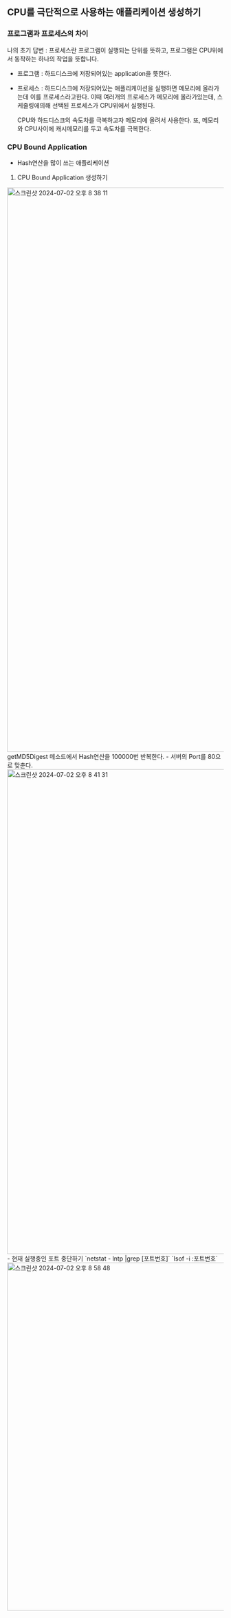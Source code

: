 ## CPU를 극단적으로 사용하는 애플리케이션 생성하기

### 프로그램과 프로세스의 차이
나의 초기 답변 : 프로세스란 프로그램이 실행되는 단위를 뜻하고, 프로그램은 CPU위에서 동작하는 하나의 작업을 뜻합니다.
- 프로그램 : 
  하드디스크에 저장되어있는 application을 뜻한다.
- 프로세스 : 
  하드디스크에 저장되어있는 애플리케이션을 실행하면 메모리에 올라가는데 이를 프로세스라고한다.
  이때 여러개의 프로세스가 메모리에 올라가있는데, 스케줄링에의해 선택된 프로세스가 CPU위에서 실행된다.
   
  CPU와 하드디스크의 속도차를 극복하고자 메모리에 올려서 사용한다.
  또, 메모리와 CPU사이에 캐시메모리를 두고 속도차를 극복한다.

### CPU Bound Application
- Hash연산을 많이 쓰는 애플리케이션

1. CPU Bound Application 생성하기
<img width="1309" alt="스크린샷 2024-07-02 오후 8 38 11" src="https://github.com/corrvax/cloud/assets/54795404/93027cb4-d028-4bb2-8380-ca029d903fae">
    getMD5Digest 메소드에서 Hash연산을 100000번 반복한다.   
- 서버의 Port를 80으로 맞춘다.   
<img width="1124" alt="스크린샷 2024-07-02 오후 8 41 31" src="https://github.com/corrvax/cloud/assets/54795404/02e7a3d5-7708-450d-b456-4b672bbbb7cd">
- 현재 실행중인 포트 중단하기
  `netstat - lntp |grep [포트번호]`
  `Isof -i :포트번호`   
  <img width="807" alt="스크린샷 2024-07-02 오후 8 58 48" src="https://github.com/corrvax/cloud/assets/54795404/8855b0ed-e3b0-4586-961d-0de4a8f90484">
